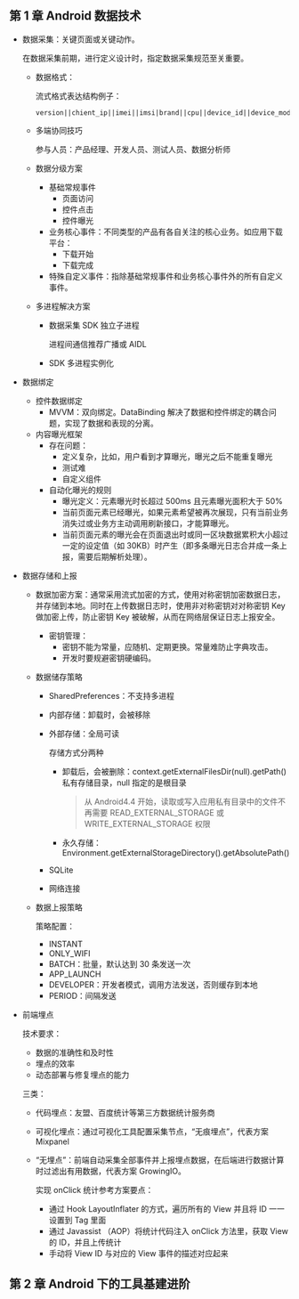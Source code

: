 ## 第 1 章 Android 数据技术

* 数据采集：关键页面或关键动作。

  在数据采集前期，进行定义设计时，指定数据采集规范至关重要。

  * 数据格式：

    流式格式表达结构例子：

    ```
    version||chient_ip||imei||imsi|brand||cpu||device_id||device_model||resolution||carrier||access||access_subtype||channel||app_key||app_version||usernick||phone_number||language||os||os_version||sdk_type||sdk_version||reserve||local_time||server_time||page||eventid||arg1||arg2||arg3||args
    ```

  * 多端协同技巧

    参与人员：产品经理、开发人员、测试人员、数据分析师

  * 数据分级方案

    * 基础常规事件
      * 页面访问
      * 控件点击
      * 控件曝光
    * 业务核心事件：不同类型的产品有各自关注的核心业务。如应用下载平台：
      * 下载开始
      * 下载完成
    * 特殊自定义事件：指除基础常规事件和业务核心事件外的所有自定义事件。

  * 多进程解决方案

    * 数据采集 SDK 独立子进程

      进程间通信推荐广播或 AIDL

    * SDK 多进程实例化

* 数据绑定

  * 控件数据绑定
    * MVVM：双向绑定。DataBinding 解决了数据和控件绑定的耦合问题，实现了数据和表现的分离。
  * 内容曝光框架
    * 存在问题：
      * 定义复杂，比如，用户看到才算曝光，曝光之后不能重复曝光
      * 测试难
      * 自定义组件
    * 自动化曝光的规则
      * 曝光定义：元素曝光时长超过 500ms 且元素曝光面积大于 50%
      * 当前页面元素已经曝光，如果元素希望被再次展现，只有当前业务消失过或业务方主动调用刷新接口，才能算曝光。
      * 当前页面元素的曝光会在页面退出时或同一区块数据累积大小超过一定的设定值（如 30KB）时产生（即多条曝光日志合并成一条上报，需要后期解析处理）。

* 数据存储和上报

  * 数据加密方案：通常采用流式加密的方式，使用对称密钥加密数据日志，并存储到本地。同时在上传数据日志时，使用非对称密钥对对称密钥 Key 做加密上传，防止密钥 Key 被破解，从而在网络层保证日志上报安全。

    * 密钥管理：
      * 密钥不能为常量，应随机、定期更换。常量难防止字典攻击。
      * 开发时要规避密钥硬编码。

  * 数据储存策略

    * SharedPreferences：不支持多进程

    * 内部存储：卸载时，会被移除

    * 外部存储：全局可读

      存储方式分两种

      * 卸载后，会被删除：context.getExternalFilesDir(null).getPath() 私有存储目录，null 指定的是根目录

        > 从 Android4.4 开始，读取或写入应用私有目录中的文件不再需要 READ_EXTERNAL_STORAGE 或 WRITE_EXTERNAL_STORAGE 权限

      * 永久存储：Environment.getExternalStorageDirectory().getAbsolutePath()

    * SQLite

    * 网络连接

  * 数据上报策略

    策略配置：

    * INSTANT
    * ONLY_WIFI
    * BATCH：批量，默认达到 30 条发送一次
    * APP_LAUNCH
    * DEVELOPER：开发者模式，调用方法发送，否则缓存到本地
    * PERIOD：间隔发送

* 前端埋点

  技术要求：

  * 数据的准确性和及时性
  * 埋点的效率
  * 动态部署与修复埋点的能力

  三类：

  * 代码埋点：友盟、百度统计等第三方数据统计服务商

  * 可视化埋点：通过可视化工具配置采集节点，“无痕埋点”，代表方案 Mixpanel

  * “无埋点”：前端自动采集全部事件并上报埋点数据，在后端进行数据计算时过滤出有用数据，代表方案 GrowingIO。

    实现 onClick 统计参考方案要点：

    * 通过 Hook LayoutInflater 的方式，遍历所有的 View 并且将 ID 一一设置到 Tag 里面
    * 通过 Javassist （AOP）将统计代码注入 onClick 方法里，获取 View 的 ID，并且上传统计
    * 手动将 View ID 与对应的 View 事件的描述对应起来



## 第 2 章 Android 下的工具基建进阶

